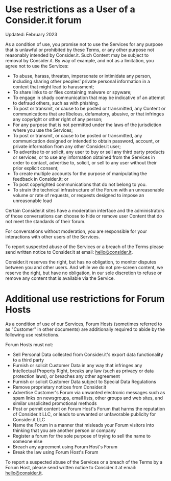 Use restrictions as a User of a Consider.it forum
==================================================================
Updated: February 2023

As a condition of use, you promise not to use the Services for any purpose that is unlawful or prohibited by these Terms, or any other purpose not reasonably intended by Consider.it. Such Content may be subject to removal by Consider.it. By way of example, and not as a limitation, you agree not to use the Services:

*   To abuse, harass, threaten, impersonate or intimidate any person, including sharing other peoples’ private personal information in a context that might lead to harassment;
*   To share links to or files containing malware or spyware; 
*   To engage in shady communication that may be indicative of an attempt to defraud others, such as with phishing. 
*   To post or transmit, or cause to be posted or transmitted, any Content or communications that are libelous, defamatory, abusive, or that infringes any copyright or other right of any person;
*   For any purpose that is not permitted under the laws of the jurisdiction where you use the Services;
*   To post or transmit, or cause to be posted or transmitted, any communication designed or intended to obtain password, account, or private information from any other Consider.it user;
*   To advertise to or solicit, any user to buy or sell any third party products or services, or to use any information obtained from the Services in order to contact, advertise to, solicit, or sell to any user without their prior explicit consent;
*   To create multiple accounts for the purpose of manipulating the feedback in Consider.it; or
*   To post copyrighted communications that do not belong to you.
*   To strain the technical infrastructure of the Forum with an unreasonable volume or rate of requests, or requests designed to impose an unreasonable load

Certain Consider.it sites have a moderation interface and the administrators of those conversations can choose to hide or remove user Content that do not meet the standards of their forum. 

For conversations without moderation, you are responsible for your interactions with other users of the Services. 

To report suspected abuse of the Services or a breach of the Terms please send written notice to Consider.it at email: [hello@consider.it](mailto:hello@consider.it). 

Consider.it reserves the right, but has no obligation, to monitor disputes between you and other users. And while we do not pre-screen content, we reserve the right, but have no obligation, in our sole discretion to refuse or remove any content that is available via the Service.


<a name="additional-restrictions-for-hosts"></a>

Additional use restrictions for Forum Hosts
===========================================


As a condition of use of our Services, Forum Hosts (sometimes referred to as "Customer" in other documents) are additionally required to abide by the following use restrictions. 

Forum Hosts must not:

*  Sell Personal Data collected from Consider.it's export data functionality to a third party
*  Furnish or solicit Customer Data in any way that infringes any Intellectual Property Right, breaks any law (such as privacy or data protection laws), or breaches any other agreement
*  Furnish or solicit Customer Data subject to Special Data Regulations
*  Remove proprietary notices from Consider.it
* Advertise Customer's Forum via unwanted electronic messages such as spam links on newsgroups, email lists, other groups and web sites, and similar unsolicited promotional methods
*  Post or permit content on Forum Host's Forum that harms the reputation of Consider.it LLC, or leads to unwanted or unfavorable publicity for Consider.it LLC
* Name the Forum in a manner that misleads your Forum visitors into thinking that you are another person or company
* Register a forum for the sole purpose of trying to sell the name to someone else
*  Breach any agreement using Forum Host's Forum
*  Break the law using Forum Host's Forum

To report a suspected abuse of the Services or a breach of the Terms by a Forum Host, please send written notice to Consider.it at email: [hello@consider.it](mailto:hello@consider.it). 


